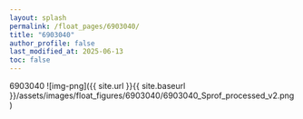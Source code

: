 ```yaml
---
layout: splash
permalink: /float_pages/6903040/
title: "6903040"
author_profile: false
last_modified_at: 2025-06-13
toc: false
---
```

 
6903040
![img-png]({{ site.url }}{{ site.baseurl }}/assets/images/float_figures/6903040/6903040_Sprof_processed_v2.png)